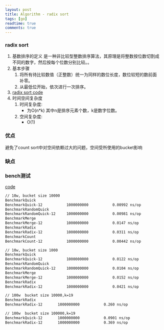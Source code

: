 ```yaml
---
layout: post
title: Algorithm - radix sort
tags: [go]
readtime: true
comments: true
---
```


### radix sort
1. 基数排序的定义 是一种非比较型整数排序算法，其原理是将整数按位数切割成不同的数字，然后按每个位数分别比较。。
2. 基本步骤
    1. 将所有待比较数值（正整数）统一为同样的数位长度，数位较短的数前面补零。
    2. 从最低位开始，依次进行一次排序。
3. [radix sort code](../algorithm/sort/sort_test.go)
4. 时间空间复杂度
    1. 时间复杂度:
        * 为O(n*k) 其中n是排序元素个数，k是数字位数。 
    2. 空间复杂度: 
        * O(1)

### 优点
避免了count sort中对空间依赖过大的问题，空间受所使用的bucket影响

### 缺点


### bench测试
[code](../algorithm/sort/sort_test.go)

```sh
// 10w, bucket size 10000
BenchmarkQuick
BenchmarkQuick-12          	1000000000	         0.00992 ns/op
BenchmarkRandomQuick
BenchmarkRandomQuick-12    	1000000000	         0.00981 ns/op
BenchmarkMerge
BenchmarkMerge-12          	1000000000	         0.0147 ns/op
BenchmarkRadix
BenchmarkRadix-12          	1000000000	         0.0311 ns/op
BenchmarkCount
BenchmarkCount-12          	1000000000	         0.00442 ns/op

// 10w, bucket size 1000
BenchmarkQuick
BenchmarkQuick-12          	1000000000	         0.0122 ns/op
BenchmarkRandomQuick
BenchmarkRandomQuick-12    	1000000000	         0.0104 ns/op
BenchmarkMerge
BenchmarkMerge-12          	1000000000	         0.0152 ns/op
BenchmarkRadix
BenchmarkRadix-12          	1000000000	         0.0421 ns/op

// 100w  bucket size 10000,k=19
BenchmarkRadix
BenchmarkRadix-12    	1000000000	         0.260 ns/op

// 100w  bucket size 100000,k=19
BenchmarkQuick-12    	1000000000	         0.0901 ns/op
BenchmarkRadix-12    	1000000000	         0.369 ns/op

```